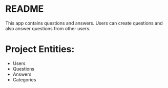 # README

This app contains questions and answers. Users can create questions and also answer questions from other users.

# Project Entities:
* Users
* Questions
* Answers
* Categories
